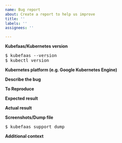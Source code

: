 ```yaml
---
name: Bug report
about: Create a report to help us improve
title: ''
labels: ''
assignees: ''

---
```


<!-- Please answer these questions before submitting your issue. Thanks! -->

<!-- Documentation URL: https://docs.fission.io/ -->
<!-- Troubleshooting guide: https://docs.fission.io/trouble-shooting/ -->

**Kubefaas/Kubernetes version**

<!-- If you tested with other services, for example Istio, please also provide the version of service as well. -->

<pre>
$ kubefaas --version
$ kubectl version
</pre>

**Kubernetes platform (e.g. Google Kubernetes Engine)**

**Describe the bug**
<!--A clear and concise description of what the bug is.-->

**To Reproduce**

<!-- Please provide steps for reproducing the error. -->

**Expected result**
<!--A clear and concise description of what you expected to happen.-->

**Actual result**

**Screenshots/Dump file**
<!--If applicable, add screenshots/kubefaas dump file to help explain your problem.-->

<pre>
$ kubefaas support dump
</pre>

**Additional context**
<!--Add any other context about the problem here.-->
